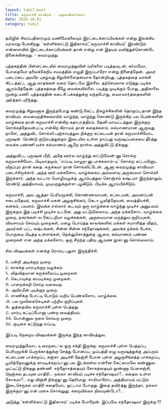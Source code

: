 ```yaml
---
layout: tamil-post
title: கருவாச்சி காவியம் - புத்தகவிமர்சனம்.
date: 2010-10-01
category: tamil
---
```


தமிழில் சிலப்பதிகாரமும் மணிமேகலையும் இரட்டைக்காப்பியங்கள் என்று இலக்கிய வரலாறு பேசுகிறது. 'கள்ளிக்காட்டு இதிகாசம்','கருவாச்சி காவியம்' இரண்டும் என்னளவில் இரட்டைக்காப்பியங்கள் தான் என்று என் இதயம் வலித்துக்கொண்டே நினைக்கின்றது. - வைரமுத்து.<br />
<br />
புத்தகத்தின் பின்னட்டையில் வைரமுத்துவின் வரிகளை படித்தவுடன், கர்வமோ, போதையோ தலைக்கேறிய சமயத்தில் எழுதி இருப்பாரோ என்று நினைத்தேன். அவர் படைப்பை அவரே புகழ்வது சிறுபிள்ளைதனமாக தோன்றியது. புத்தகத்தை வாங்கி கிட்டத்தட்ட ஆறு மாதங்கள் வரை தொடவே இல்லை. தற்செயலாக எடுத்து படிக்க ஆரம்பித்தேன். புத்தகத்தை கீழே வைக்கவில்லை. படித்து முடிக்கும் போது, அதிகாலை மூன்று மணி. புத்தகத்தின் கடைசி பக்கத்துக்கு வந்தபோது, வைரவார்த்தைகளின் அர்த்தம் புரிந்தது.<br />
<br />
வைரமுத்து சிறுவனாக இருந்தபோது கண்டு,கேட்ட நிகழ்ச்சிகளின் தொகுப்பு தான் இந்த காவியம். வையைநதிக்கரையில் வாழ்ந்த, வாழ்ந்து கொண்டு இருக்கிற பல பெண்களின் வாழ்க்கை தான் கருவாச்சி என்கிற கதாபாத்திரம். தேனி மாவட்டத்துல இருக்குற சொக்கத்தேவன்பட்டி என்கிற கிராமம் தான் கதைக்களம். கல்யாணமான ஆறாவது நாளே, அத்துவிட சொல்லி பஞ்சாயத்துல நிக்குற கட்டையன் தான் கருவாச்சியோட புருஷன். ரெண்டு குடும்பத்துக்கும் இடையில உள்ள நாப்பது வருஷப்பகையை தீர்த்து வைக்க பண்ணி வச்ச கல்யாணம் ஆறே நாள்ல அத்துகிட்டு நிக்குது.<br />
<br />
அத்துவிட்ட புருஷன மீறி, அதே ஊர்ல வாழ்ந்து காட்டுவேன்-னு சொல்ற கருவாச்சியோட பிடிவாதமும், 'எப்படி வாழற-னு பாக்கலாம்-டி' சொல்ற கட்டயனோட வீறாப்பும் தான் கதை. சுருக்கமா நான் சொல்லிட்டேன். ஆனா வைரமுத்து காவியமா படைச்சிருக்கார். அந்த ஊர் மக்களோட வாழ்க்கைய அவ்வளவு அருமையா சொல்லி இருக்கார். அந்த வட்டார மொழிவழக்கு ஆரம்பத்துல கொஞ்சம் கஷ்டமா இருந்தாலும், ரெண்டு அத்தியாயம், முடியறதுக்குள்ள பழகிடும். பிடிக்க ஆரம்பிச்சிடும்.<br />
<br />
கருவாச்சி, அவ ஆத்தா பெரியமூக்கி, கொண்ணவாயன், கட்டையன், அவனப்பன் சடையதேவர், கருவாச்சி மகன் அழகுசிங்கம், கெடா பூலித்தேவன், வைத்தியச்சி, கனகம், பவளம். இவங்க எல்லார் கூடவும் ஒரு வாழ்க்கை வாழ்ந்து முடிச்ச அனுபவம் இருக்கும் இத படிச்சி முடிச்ச உடனே. அது மட்டுமில்லாம, அந்த மக்களோட வாழ்க்கை முறை, நகரங்கள்-ல கேட்டறியா வழக்கங்கள், அருமையான மருத்துவ குறிப்புகள், விவசாயம் செய்யும் முறைகள், மழை பொய்த்த காலங்களில் மக்கள் சமாளித்த விதம், அவர்கள் பட்ட கஷ்டங்கள், சின்ன சின்ன சந்தோஷங்கள், அவங்க நக்கல் பேச்சு, பொறாமை பிடித்த உள்ளங்கள், நெல்லுசொத்துக்கு ஆசை, கல்யாணம் பண்ண முறைகள் என அந்த மக்களோட ஒரு சிறந்த பதிவு ஆவண நூல்-னு சொல்லலாம்.<br />
<br />
சில விஷயங்கள் எனக்கு ரொம்ப புதுசா இருந்திச்சி. <br />
<br />
௧. பன்றி அடிக்குற முறை.<br />
௨. காசுக்கு மாரடிக்குற வழக்கம்.<br />
௩. விதவிதமான கருக்கலைப்பு முறைகள்.<br />
௪. கெடாவுக்கு காயடிக்கற முறைகள்.<br />
௫. பாறைக்கறி செய்ற வகையறா.<br />
௬. அயிரமீன் புடிக்குற முறை.<br />
௭. சாணிக்கு போட்டி போடும் வறிய பெண்களோட வாழ்க்கை.<br />
௮. பல மூலிகைசெடிகள் பற்றிய குறிப்புகள்.<br />
௯. ஒத்தையில கருவாச்சி புள்ள பெத்தது.<br />
௰. மார்பு கட்டிப்போனா பண்ற வைத்தியம்.<br />
௧௧. பொன்னுல நகை செய்யற முறை.<br />
௧௨. குடிசை கட்டுறது எப்படி.<br />
<br />
இப்படி நெறைய விஷயங்கள் இருக்கு இந்த காவியத்துல.<br />
<br />
வைரமுத்துவோட உரைநடை-ல ஒரு சக்தி இருக்கு. கருவாச்சி புள்ள பெத்தப்ப, பெரியமூக்கி பெருங்காத்துக்கு செத்து போனப்ப, முப்பத்தி ஏழு வருஷத்துக்கு அப்பறம் கட்டையன பாக்கறப்ப, கஞ்சா அடிச்சி தேஞ்சி போன புள்ள அழகுசிங்கத்த பாக்கறப்ப, பூலித்தேவனுக்கு காயடிக்கறப்ப-னு பல இடங்கள்ல என்னை கேட்காமலே கண்ணுல முட்டிட்டு நிக்குது தண்ணி. சந்தோசத்தையும் சோகத்தையும் ஒண்ணா பெசைஞ்சி, நெஞ்சுல தடவுன மாதிரி... நல்லா காவியம் படிச்ச சந்தோஷமா?.. கதைல உள்ள சோகமா?.. எது விஞ்சி நிக்குது-னு தெரியாது. சாமியாரோட அத்தியாயம் மட்டும் இடைசெருகல் மாதிரி கதையோட ஒட்டாம போகுது. இதை தவிர்த்து இருந்தா, நல்லா இருக்கும்-னு என் மனசு சொல்லுது. கறையில்லா நிலவுண்டோ?..<br />
<br />
அடுத்து 'கள்ளிக்காட்டு இதிகாசம்' படிக்க போறேன். இப்பவே சந்தோஷமா இருக்கு !!!<br />
<br />
